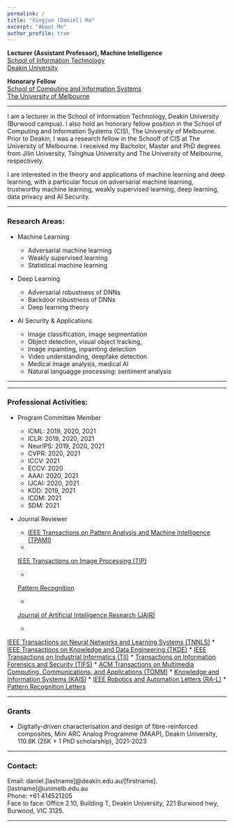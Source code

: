 ```yaml
---
permalink: /
title: "Xingjun (Daniel) Ma"
excerpt: "About Me"
author_profile: true
---
```

<span style="font-weight:bold">Lecturer (Assistant Professor), Machine Intelligence</span><br>
<a href="https://www.deakin.edu.au/information-technology" target="_blank">School of Information Technology</a><br>
<a href="https://www.deakin.edu.au/" target="_blank">Deakin University</a><br>

<span style="font-weight:bold">Honorary Fellow</span><br>
<a href="https://cis.unimelb.edu.au/" target="_blank">School of Computing and Information Systems</a><br>
<a href="https://www.unimelb.edu.au/" target="_blank">The University of Melbourne</a>

---

I am a lecturer in the School of Information Technology, Deakin University (Burwood campus). I also hold an honorary fellow position in the School of Computing and Information Systems (CIS), The University of Melbourne. Prior to Deakin, I was a research fellow in the Schoolf of CIS at The University of Melbourne. I received my Bacholor, Master and PhD degrees from Jilin University, Tsinghua University and The University of Melbourne, respectively.

<!-- where I obtained my PhD degree in machine learning in 2019 under the supervision of Prof. <a href="https://people.eng.unimelb.edu.au/baileyj/" target="_blank">James Bailey</a> and Dr. <a href="https://scholar.google.com.au/citations?user=MjgOHPYAAAAJ&hl=en" target="_blank">Sudanthi Wijewickrema</a>.  -->

I are interested in the theory and applications of machine learning and deep learning, with a particular focus on adversarial machine learning, trustworthy machine learning, weakly supervised learning, deep learning, data privacy and AI Security.

<!-- <span style="color:rgb(19,0,238)">Please do not hesitate to contact me if you are interested in collaborations on the following topics. </span>  -->

<!-- I have visited a few amazing research institues: National Institute of Informatics (Japan) hosted by Prof. Michael E. Houle, and RIKEN (Japan) hosted by Prof. Masashi Sugiyama. I am also fortunate to have collabarated with many highly respected researchers. -->
<!-- I am also fortunate to have collabarated with <a href="https://people.eng.unimelb.edu.au/smonazam/" target="_blank">Prof. Sarah Erfani</a> (Melbourne University), <a href="https://sites.google.com/site/csyisenwang/" target="_blank">Dr. Yisen Wang</a> (Tsinghua University), <a href="https://scholar.google.com/citations?user=HUYTC0gAAAAJ&hl=en" target="_blank">Prof. Feng Lu</a> (Beihang University), <a href="http://www.crystal-boli.com/" target="_blank">Prof. Bo Li</a> (UIUC), <a href="http://web.cs.ucla.edu/~qgu/" target="_blank"> Prof. Quanquan Gu</a> (UCLA), <a href="http://www.yugangjiang.info" target="_blank"> Prof. Yu-Gang Jiang</a> (Fudan University), and <a href="https://people.eecs.berkeley.edu/~dawnsong/" target="_blank">Prof. Dawn Song</a> (UC Berkeley). -->

<!-- <span style="color:rgb(19,0,238)">For master/hornors students, contact me if you are interested in doing machine learning research with me.</span> -->

---

### Research Areas:
* Machine Learning
    * Adversarial machine learning
    * Weakly supervised learning
    * Statistical machine learning

* Deep Learning
    * Adversarial robustness of DNNs
    * Backdoor robustness of DNNs
    * Deep learning theory

* AI Security & Applications
    * Image classification, image segmentation
    * Object detection, visual object tracking, 
    * Image inpainting, inpainting detection
    * Video understanding, deepfake detection
    * Medical image analysis, medical AI
    * Natural languagge processing: sentiment analysis

<!-- * Artifical Intelligence
    * Reliability and trustworthiness of medical AI systems
    * Secutiry risks in human-robot interaction -->

<!-- * Machine Learning
  * Secure/Robust/Explainable machine learning
  * Adversarial machine learning (<a href="https://github.com/xingjunm/AI2019_Tutorial_on_Adversarial_Machine_Learning" target="_blank">AML tutorial at AI2019 with Sarah Erfani</a>)
  * Weakly supervised learning
  * Reinforcement learning
* Deep Learning and Security
  * Adversarial attack/defense
  * Backdoor attack/defense
  * Generative adverarial networks
  * Applications: object recognition, image inpainting, object detection, video recognition, automatic speech recognition
* Artifical Intelligence
  * Medical AI
  * Virtual reality surgery -->

---
<!-- ### Latest News:
* *01/2021: Three papers are accepted to ICLR2021, two spotlights (Top 4%=114/2997) and one poster.*
* *01/2021: One paper on robustness testing of deep neural networks is accepted to ICSE2021.*

--- -->

<!-- ### Students I currently co-supervise:
* PhD Students
    * Yujing Jiang
    * Hanxun Huang
    * Saheed Adebayo Tijani
    * Zichan Ran
    * Gayathri Radhabai Gopinathan Nair
    * Chiranjibi Sitaula (completed in 2021): Developing New Image Features for Scene Image Classification
    * Chuxuan Tong
    * Xinzhe Li

*  Masters by Research
    * Nodens Koren (2020)
    * Yuning Zhou (2020) -->

---

### Professional Activities:

* Program Committee Member
    * ICML: 2019, 2020, 2021
    * ICLR: 2019, 2020, 2021
    * NeurIPS: 2019, 2020, 2021
    * CVPR: 2020, 2021
    * ICCV: 2021
    * ECCV: 2020
    * AAAI: 2020, 2021
    * IJCAI: 2020, 2021
    * KDD: 2019, 2021
    * ICDM: 2021
    * SDM: 2021

* Journal Reviewer
    * <a href="https://www.computer.org/csdl/journal/tp" target="_blank">IEEE Transactions on Pattern Analysis and Machine Intelligence (TPAMI)</a>
    * <a href="https://signalprocessingsociety.org/publications-resources/ieee-transactions-image-processing" target="_blank">
    IEEE Transactions on Image Processing (TIP)</a>
    * <a href="https://www.journals.elsevier.com/pattern-recognition" target="_blank">
    Pattern Recognition</a>
    * <a href="https://www.jair.org/index.php/jair" target="_blank">
    Journal of Artificial Intelligence Research (JAIR)</a>
    * <a href="https://cis.ieee.org/publications/t-neural-networks-and-learning-systems" target="_blank">
IEEE Transactions on Neural Networks and Learning Systems (TNNLS)</a>
    * <a href="http://www.computer.org/portal/web/tkde" target="_blank">
IEEE Transactions on Knowledge and Data Engineering (TKDE)</a>
    * <a href="http://www.ieee-ies.org/pubs/transactions-on-industrial-informatics" target="_blank">
IEEE Transactions on Industrial Informatics (TII)</a>
    * <a href="https://ieeexplore.ieee.org/xpl/RecentIssue.jsp?punumber=10206" target="_blank">
Transactions on Information Forensics and Security (TIFS)</a>
    * <a href="https://dl.acm.org/journal/tomm" target="_blank">
ACM Transactions on Multimedia Computing, Communications, and Applications (TOMM)</a>
    * <a href="https://www.springer.com/journal/10115" target="_blank">
Knowledge and Information Systems (KAIS)</a>
    * <a href="http://www.ieee-ras.org/publications/ra-l" target="_blank">
IEEE Robotics and Automation Letters (RA-L)</a>
    * <a href="https://www.journals.elsevier.com/pattern-recognition-letters" target="_blank">
Pattern Recognition Letters</a>

<!--
<span style="color:blue">
For PhD applicants: funded positions are available for 2020 in our group on adversarial machine learning research. Please directly contact</span> <a href="http://people.eng.unimelb.edu.au/baileyj/" target="_blank">Prof. James Bailey</a>.

<span style="color:blue">For Unimelb master students, contact me if you are familar with: 1) web skills such as js, node.js and html; and 2) machine/deep learning knowledge/tools such as pytorch, tensorflow, keras. (send me your academic transcript)</span>

-->

---

### Grants
* Digitally-driven characterisation and design of fibre-reinforced composites, Mini ARC Analog Programme (MAAP), Deakin University, 110.8K (25K + 1 PhD scholarship), 2021-2023

---

### Contact:

Email: daniel.[lastname]@deakin.edu.au/[firstname].[lastname]@unimelb.edu.au <br>
Phone: +61 414521205<br>
Face to face: Office 2.10, Building T, Deakin University, 221 Burwood hwy, Burwood, VIC 3125.

---

